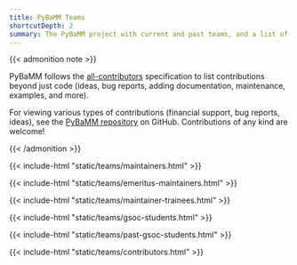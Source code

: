 ```yaml
---
title: PyBaMM Teams
shortcutDepth: 2
summary: The PyBaMM project with current and past teams, and a list of contributors
---
```


{{< admonition note >}}

PyBaMM follows the [all-contributors](https://allcontributors.org/) specification to list contributions
beyond just code (ideas, bug reports, adding documentation, maintenance, examples, and more).

For viewing various types of contributions (financial support, bug reports, ideas), see the [PyBaMM repository](https://github.com/pybamm-team/PyBaMM#-contributors) on GitHub.
Contributions of any kind are welcome!

{{< /admonition >}}

{{< include-html "static/teams/maintainers.html" >}}

{{< include-html "static/teams/emeritus-maintainers.html" >}}

{{< include-html "static/teams/maintainer-trainees.html" >}}

{{< include-html "static/teams/gsoc-students.html" >}}

{{< include-html "static/teams/past-gsoc-students.html" >}}

{{< include-html "static/teams/contributors.html" >}}

<!-- Use "nox -s teams" or alternatively run scripts/get_teams_info.py  -->
<!-- to regenerate the teams. -->

